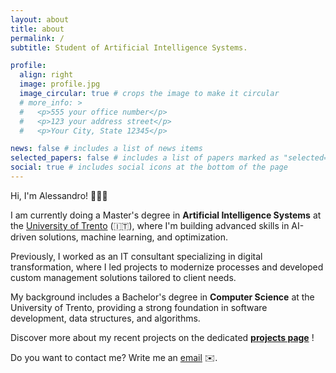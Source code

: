 ```yaml
---
layout: about
title: about
permalink: /
subtitle: Student of Artificial Intelligence Systems.

profile:
  align: right
  image: profile.jpg
  image_circular: true # crops the image to make it circular
  # more_info: >
  #   <p>555 your office number</p>
  #   <p>123 your address street</p>
  #   <p>Your City, State 12345</p>

news: false # includes a list of news items
selected_papers: false # includes a list of papers marked as "selected={true}"
social: true # includes social icons at the bottom of the page
---
```


Hi, I'm Alessandro! 👋🏻😀

I am currently doing a Master's degree in **Artificial Intelligence Systems** at the [University of Trento](https://www.unitn.it/) (🇮🇹), where I'm building advanced skills in AI-driven solutions, machine learning, and optimization.

Previously, I worked as an IT consultant specializing in digital transformation, where I led projects to modernize processes and developed custom management solutions tailored to client needs.

My background includes a Bachelor's degree in **Computer Science** at the University of Trento, providing a strong foundation in software development, data structures, and algorithms.

Discover more about my recent projects on the dedicated **[projects page](projects)** !

Do you want to contact me? Write me an [email](mailto:lorenzi.alessandro19@gmail.com) ✉️.




<!-- Write your biography here. Tell the world about yourself. Link to your favorite [subreddit](http://reddit.com). You can put a picture in, too. The code is already in, just name your picture `prof_pic.jpg` and put it in the `img/` folder.

Put your address / P.O. box / other info right below your picture. You can also disable any of these elements by editing `profile` property of the YAML header of your `_pages/about.md`. Edit `_bibliography/papers.bib` and Jekyll will render your [publications page](/al-folio/publications/) automatically.

Link to your social media connections, too. This theme is set up to use [Font Awesome icons](https://fontawesome.com/) and [Academicons](https://jpswalsh.github.io/academicons/), like the ones below. Add your Facebook, Twitter, LinkedIn, Google Scholar, or just disable all of them. -->
